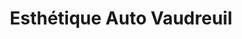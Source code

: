 ---
title: "Esthétique Auto Vaudreuil"
url: /vaudreuil-dorion/esthetique-auto-vaudreuil/
shop: car repair
---